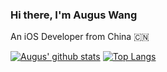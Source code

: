 ### Hi there, I'm Augus Wang
An iOS Developer from China 🇨🇳 

[![Augus' github stats](https://github-readme-stats.vercel.app/api?username=iAugux&show_icons=true&count_private=true)](https://github.com/iAugux)
[![Top Langs](https://github-readme-stats.vercel.app/api/top-langs/?username=iAugux&layout=compact)](https://github.com/iAugux)
